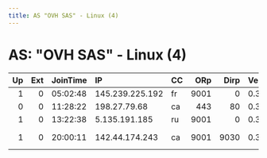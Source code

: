```yaml
---
title: AS "OVH SAS" - Linux (4)
---
```


# AS: "OVH SAS" - Linux (4)

|   Up |   Ext | JoinTime   | IP              | CC   |   ORp |   Dirp | Version   | Contact                     | Nickname        |   eFamMembers |
|-----:|------:|:-----------|:----------------|:-----|------:|-------:|:----------|:----------------------------|:----------------|--------------:|
|    1 |     0 | 05:02:48   | 145.239.225.192 | fr   |  9001 |      0 | 0.3.0.10  | None                        | IFTORISMEANDTOR |             3 |
|    0 |     0 | 11:28:22   | 198.27.79.68    | ca   |   443 |     80 | 0.3.0.10  | None                        | DeepWebTorNode  |             1 |
|    1 |     0 | 13:22:38   | 5.135.191.185   | ru   |  9001 |      0 | 0.3.0.10  | canal@madicoem.net          | silgoarwozhere  |             1 |
|    1 |     0 | 20:00:11   | 142.44.174.243  | ca   |  9001 |   9030 | 0.3.0.10  | JRWR &lt;jrwr / irc.efnet / | ArchiveBotTor   |             1 |
